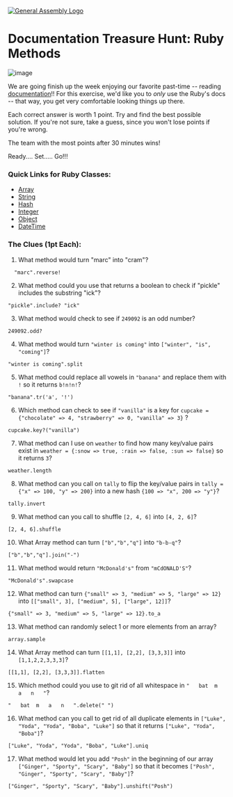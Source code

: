 [![General Assembly Logo](https://camo.githubusercontent.com/1a91b05b8f4d44b5bbfb83abac2b0996d8e26c92/687474703a2f2f692e696d6775722e636f6d2f6b6538555354712e706e67)](https://generalassemb.ly/education/web-development-immersive)

# Documentation Treasure Hunt: Ruby Methods

![image](http://www.nothomesyndrome.com/uploads/2/1/0/0/21007102/281547392.jpg?405)

We are going finish up the week enjoying our favorite past-time -- reading [ documentation](http://ruby-doc.org/)!!
For this exercise, we'd like you to _only_ use the Ruby's docs -- that way, you get
very comfortable looking things up there.

Each correct answer is worth 1 point. Try and find the best possible solution. If you're not sure, take a guess, since you won't lose points if you're wrong.

The team with the most points after 30 minutes wins!

Ready.... Set..... Go!!!

### Quick Links for Ruby Classes:
- [Array](http://ruby-doc.org/core-2.3.0/Array.html)
- [String](http://ruby-doc.org/core-2.3.0/String.html)
- [Hash](http://ruby-doc.org/core-2.3.0/Hash.html)
- [Integer](http://ruby-doc.org/core-2.3.0/Integer.html)
- [Object](http://ruby-doc.org/core-2.3.0/Object.html)
- [DateTime](http://ruby-doc.org/stdlib-2.3.0/libdoc/date/rdoc/DateTime.html)

### The Clues (1pt Each):

1.   What method would turn "marc" into "cram"?

  ```
    "marc".reverse!
  ```
2.   What method could you use that returns a boolean to check if "pickle" includes the substring "ick"?

  ```
  "pickle".include? "ick"
  ```

3.  What method would check to see if `249092` is an odd number?

  ```
  249092.odd?
  ```

4.   What method would turn `"winter is coming"` into `["winter", "is", "coming"]`?

  ```
  "winter is coming".split
  ```

5.   What method could replace all vowels in `"banana"` and replace them with `!` so it returns `b!n!n!`?

  ```
  "banana".tr('a', '!')
  ```

6.  Which method can check to see if `"vanilla"` is a key for `cupcake = {"chocolate" => 4, "strawberry" => 0, "vanilla" => 3}` ?

  ```
  cupcake.key?("vanilla")
  ```

7.   What method can I use on `weather` to find how many key/value pairs exist in `weather = {:snow => true, :rain => false, :sun => false}` so it returns `3`?

  ```
  weather.length
  ```

8.  What method can you call on `tally` to flip the key/value pairs in `tally = {"x" => 100, "y" => 200}` into  a new hash `{100 => "x", 200 => "y"}`?

  ```
  tally.invert
  ```

9.   What method can you call to shuffle `[2, 4, 6]` into `[4, 2, 6]`?

  ```
  [2, 4, 6].shuffle
  ```

10.  What Array method can turn `["b","b","q"]` into `"b-b-q"`?

  ```
  ["b","b","q"].join("-")
  ```

11.   What method would return `"McDonald's"` from `"mCdONALD'S"`?

  ```
  "McDonald's".swapcase
  ```

12.   What method can turn `{"small" => 3, "medium" => 5, "large" => 12}` into `[["small", 3], ["medium", 5], ["large", 12]]`?

  ```
  {"small" => 3, "medium" => 5, "large" => 12}.to_a
  ```

13.   What method can randomly select 1 or more elements from an array?

  ```
  array.sample
  ```

14. What Array method can turn `[[1,1], [2,2], [3,3,3]]` into `[1,1,2,2,3,3,3]`?

  ```
  [[1,1], [2,2], [3,3,3]].flatten
  ```

15. Which method could you use to git rid of all whitespace in `"   bat  m   a   n   "`?

  ```
  "   bat  m   a   n   ".delete(" ")
  ```

16. What method can you call to get rid of all duplicate elements in `["Luke", "Yoda", "Yoda", "Boba", "Luke"]` so that it returns `["Luke", "Yoda", "Boba"]`?

  ```
  ["Luke", "Yoda", "Yoda", "Boba", "Luke"].uniq
  ```

17. What method would let you add `"Posh"` in the beginning of our array `["Ginger", "Sporty", "Scary", "Baby"]` so that it becomes `["Posh", "Ginger", "Sporty", "Scary", "Baby"]`?

  ```
  ["Ginger", "Sporty", "Scary", "Baby"].unshift("Posh")
  ```